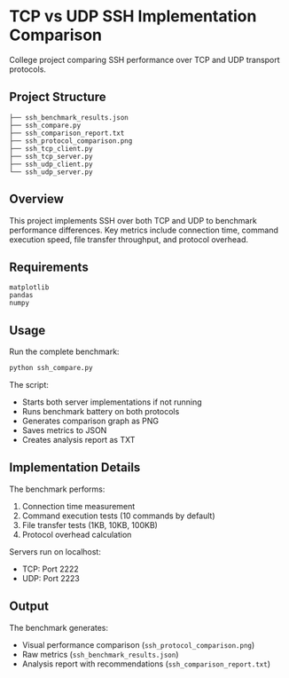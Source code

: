 # TCP vs UDP SSH Implementation Comparison

College project comparing SSH performance over TCP and UDP transport protocols.

## Project Structure

```
├── ssh_benchmark_results.json
├── ssh_compare.py
├── ssh_comparison_report.txt
├── ssh_protocol_comparison.png
├── ssh_tcp_client.py
├── ssh_tcp_server.py
├── ssh_udp_client.py
└── ssh_udp_server.py
```

## Overview

This project implements SSH over both TCP and UDP to benchmark performance differences. Key metrics include connection time, command execution speed, file transfer throughput, and protocol overhead.

## Requirements

```
matplotlib
pandas
numpy
```

## Usage

Run the complete benchmark:
```bash
python ssh_compare.py
```

The script:
- Starts both server implementations if not running
- Runs benchmark battery on both protocols
- Generates comparison graph as PNG
- Saves metrics to JSON
- Creates analysis report as TXT

## Implementation Details

The benchmark performs:
1. Connection time measurement
2. Command execution tests (10 commands by default)
3. File transfer tests (1KB, 10KB, 100KB)
4. Protocol overhead calculation

Servers run on localhost:
- TCP: Port 2222
- UDP: Port 2223

## Output

The benchmark generates:
- Visual performance comparison (`ssh_protocol_comparison.png`)
- Raw metrics (`ssh_benchmark_results.json`)
- Analysis report with recommendations (`ssh_comparison_report.txt`)